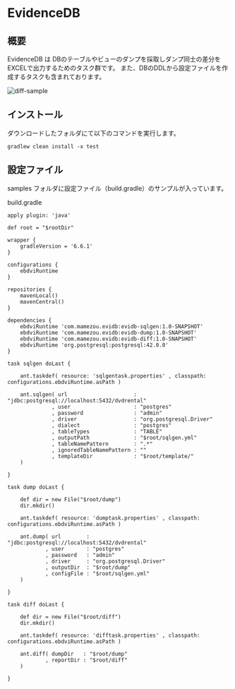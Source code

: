 # EvidenceDB
## 概要

EvidenceDB は DBのテーブルやビューのダンプを採取しダンプ同士の差分をEXCELで出力するためのタスク群です。
また、DBのDDLから設定ファイルを作成するタスクも含まれております。

![diff-sample](https://user-images.githubusercontent.com/77838284/106358617-b16a4f80-6350-11eb-9e5e-10f41acec872.png)

## インストール
ダウンロードしたフォルダにて以下のコマンドを実行します。

`gradlew clean install -x test `

## 設定ファイル
samples フォルダに設定ファイル（build.gradle）のサンプルが入っています。

build.gradle
```
apply plugin: 'java'

def root = "$rootDir"

wrapper {
    gradleVersion = '6.6.1'
}

configurations {
    ebdviRuntime
}

repositories {
    mavenLocal()
    mavenCentral()
}

dependencies {
    ebdviRuntime 'com.mamezou.evidb:evidb-sqlgen:1.0-SNAPSHOT'
    ebdviRuntime 'com.mamezou.evidb:evidb-dump:1.0-SNAPSHOT'
    ebdviRuntime 'com.mamezou.evidb:evidb-diff:1.0-SNAPSHOT'
    ebdviRuntime 'org.postgresql:postgresql:42.0.0'
}

task sqlgen doLast {

    ant.taskdef( resource: 'sqlgentask.properties' , classpath: configurations.ebdviRuntime.asPath )

    ant.sqlgen( url                     : "jdbc:postgresql://localhost:5432/dvdrental"
              , user                    : "postgres"
              , password                : "admin"
              , driver                  : "org.postgresql.Driver"
              , dialect                 : "postgres"
              , tableTypes              : "TABLE"
              , outputPath              : "$root/sqlgen.yml"
              , tableNamePattern        : ".*"
              , ignoredTableNamePattern : ""
              , templateDir             : "$root/template/"
    )

}

task dump doLast {

    def dir = new File("$root/dump")
    dir.mkdir()

    ant.taskdef( resource: 'dumptask.properties' , classpath: configurations.ebdviRuntime.asPath )

    ant.dump( url        : "jdbc:postgresql://localhost:5432/dvdrental"
            , user       : "postgres"
            , password   : "admin"
            , driver     : "org.postgresql.Driver"
            , outputDir  : "$root/dump"
            , configFile : "$root/sqlgen.yml"
    )

}

task diff doLast {

    def dir = new File("$root/diff")
    dir.mkdir()

    ant.taskdef( resource: 'difftask.properties' , classpath: configurations.ebdviRuntime.asPath )

    ant.diff( dumpDir   : "$root/dump"
            , reportDir : "$root/diff"
    )

}

```
